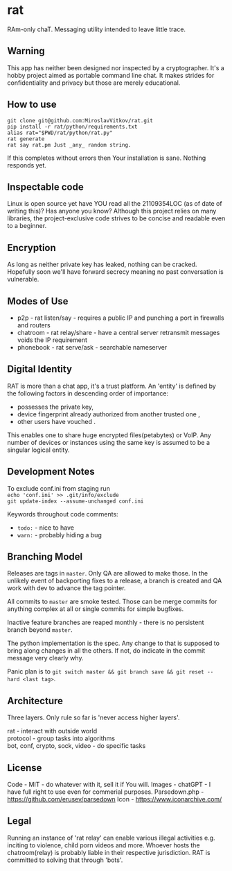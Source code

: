 # rat
RAm-only chaT. Messaging utility intended to leave little trace.


Warning
---
This app has neither been designed nor inspected by a cryptographer.
It's a hobby project aimed as portable command line chat.
It makes strides for confidentiality and privacy but those are merely educational.


How to use
---
    git clone git@github.com:MiroslavVitkov/rat.git
    pip install -r rat/python/requirements.txt
    alias rat="$PWD/rat/python/rat.py"
    rat generate
    rat say rat.pm Just _any_ random string.

If this completes without errors then Your installation is sane.
Nothing responds yet.


Inspectable code
---
Linux is open source yet have YOU read all the 21109354LOC (as of date of writing this)?
Has anyone you know?
Although this project relies on many libraries, the project-exclusive code strives to be concise and readable even to a beginner.


Encryption
---
As long as neither private key has leaked, nothing can be cracked.
Hopefully soon we'll have forward secrecy meaning no past conversation is vulnerable.


Modes of Use
---
 - p2p - rat listen/say - requires a public IP and punching a port in firewalls and routers
 - chatroom - rat relay/share - have a central server retransmit messages voids the IP requirement
 - phonebook - rat serve/ask - searchable nameserver


Digital Identity
---
RAT is more than a chat app, it's a trust platform.
An 'entity' is defined by the following factors in descending order of importance:
  - possesses the private key,
  - device fingerprint already authorized from another trusted one <not implemented yet>,
  - other users have vouched <not implemented yet>.

This enables one to share huge encrypted files(petabytes) or VoIP<not implemented yet>.
Any number of devices or instances using the same key is assumed to be a singular logical entity.


Development Notes
---
To exclude conf.ini from staging run  
`echo 'conf.ini' >> .git/info/exclude`  
`git update-index --assume-unchanged conf.ini`  

Keywords throughout code comments:
  - `todo:` - nice to have
  - `warn:` - probably hiding a bug


Branching Model
---
Releases are tags in `master`.
Only QA are allowed to make those.
In the unlikely event of backporting fixes to a release, a branch is created and QA work with dev to advance the tag pointer.

All commits to `master` are smoke tested.
Those can be merge commits for anything complex at all or single commits for simple bugfixes.

Inactive feature branches are reaped monthly - there is no persistent branch beyond `master`.

The python implementation is the spec.
Any change to that is supposed to bring along changes in all the others.
If not, do indicate in the commit message very clearly why.

Panic plan is to `git switch master && git branch save && git reset --hard <last tag>`.


Architecture
---
Three layers.
Only rule so far is 'never access higher layers'.

rat - interact with outside world  
protocol - group tasks into algorithms  
bot, conf, crypto, sock, video - do specific tasks  


License
---
Code - MIT - do whatever with it, sell it if You will.
Images - chatGPT - I have full right to use even for commerial purposes.
Parsedown.php - https://github.com/erusev/parsedown
Icon - https://www.iconarchive.com/


Legal
---
Running an instance of 'rat relay' can enable various illegal activities e.g. inciting to violence, child porn videos and more.
Whoever hosts the chatroom(relay) is probably liable in their respective jurisdiction.
RAT is committed to solving that through 'bots'.
